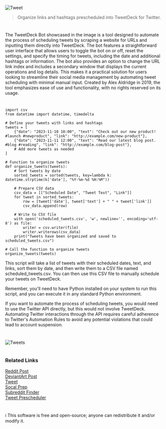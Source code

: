 ![Tweet](https://github.com/user-attachments/assets/19a50b62-3f62-4e68-a515-f87f82836549)

> Organize links and hashtags prescheduled into TweetDeck for Twitter.

#

The TweetDeck Bot showcased in the image is a tool designed to automate the process of scheduling tweets by scraping a website for URLs and inputting them directly into TweetDeck. The bot features a straightforward user interface that allows users to toggle the bot on or off, reset the settings, and specify the timing for tweets, including the date and additional hashtags or information. The bot also provides an option to change the URL link index and includes a secondary window that displays the current operations and log details. This makes it a practical solution for users looking to streamline their social media management by automating tweet scheduling with minimal manual input. Created by Alex Aldridge in 2019, the tool emphasizes ease of use and functionality, with no rights reserved on its usage.

#

```
import csv
from datetime import datetime, timedelta

# Define your tweets with links and hashtags
tweets = [
    {"date": "2023-11-10 10:00", "text": "Check out our new product! #launch #newproduct", "link": "http://example.com/new-product"},
    {"date": "2023-11-11 12:00", "text": "Read our latest blog post. #blog #reading", "link": "http://example.com/blog-post"},
    # Add more tweets as needed
]

# Function to organize tweets
def organize_tweets(tweets):
    # Sort tweets by date
    sorted_tweets = sorted(tweets, key=lambda k: datetime.strptime(k['date'], "%Y-%m-%d %H:%M"))
    
    # Prepare CSV data
    csv_data = [["Scheduled Date", "Tweet Text", "Link"]]
    for tweet in sorted_tweets:
        row = [tweet['date'], tweet['text'] + " " + tweet['link']]
        csv_data.append(row)
    
    # Write to CSV file
    with open('scheduled_tweets.csv', 'w', newline='', encoding='utf-8') as file:
        writer = csv.writer(file)
        writer.writerows(csv_data)
    print("Tweets have been organized and saved to scheduled_tweets.csv")

# Call the function to organize tweets
organize_tweets(tweets)
```

This script will take a list of tweets with their scheduled dates, text, and links, sort them by date, and then write them to a CSV file named scheduled_tweets.csv. You can then use this CSV file to manually schedule your tweets on TweetDeck.

Remember, you'll need to have Python installed on your system to run this script, and you can execute it in any standard Python environment.

If you want to automate the process of scheduling tweets, you would need to use the Twitter API directly, but this would not involve TweetDeck. Automating Twitter interactions through the API requires careful adherence to Twitter's Automation Rules to avoid any potential violations that could lead to account suspension.

#
![Tweets](https://github.com/user-attachments/assets/6a0b43f2-31c2-4126-84d5-b69ca3bfbdc3)

#
### Related Links

[Reddit Post](https://www.reddit.com/r/Automate/comments/jv40eg/twitter_tweetdeck_automated_bot/)
<br>
[DeviantArt Post](https://www.deviantart.com/s0urceduty/art/TweetDeck-Bot-814675209)
<br>
[Tweet](https://www.deviantart.com/s0urceduty/art/Tweetdeck-Bot-2-0-912864784)
<br>
[Socal Prep](https://github.com/sourceduty/Social_Prep)
<br>
[Subreddit Finder](https://github.com/sourceduty/Subreddit_Finder)
<br>
[Tweet Prescheduler](https://github.com/sourceduty/Tweet_Prescheduler)

#

ℹ️ This software is free and open-source; anyone can redistribute it and/or modify it.
